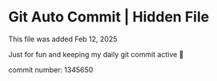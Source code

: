 # Git Auto Commit | Hidden File

This file was added Feb 12, 2025

Just for fun and keeping my daily git commit active 🤪

commit number: 1345650
